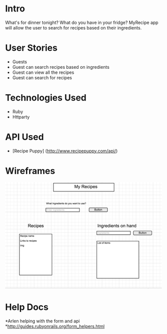 # Intro

What's for dinner tonight? What do you have in your fridge? MyRecipe app will allow the user to search for recipes based on their ingredients.

# User Stories
* Guests
 * Guest can search recipes based on ingredients
 * Guest can view all the recipes 
 * Guest can search for recipes 
 
# Technologies Used
* Ruby
* Httparty

# API Used
* [Recipe Puppy] (http://www.recipepuppy.com/api/)

# Wireframes
![Alt text](app/assets/images/wireframe.png)

# Help Docs
*Arlen helping with the form and api
*http://guides.rubyonrails.org/form_helpers.html
